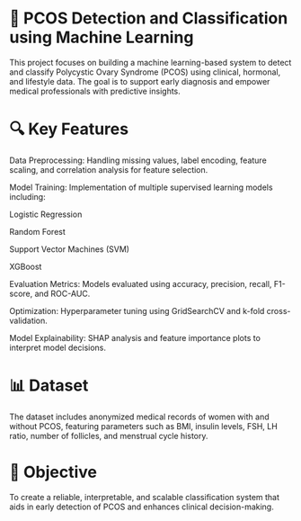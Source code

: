 # 🧠 PCOS Detection and Classification using Machine Learning
This project focuses on building a machine learning-based system to detect and classify Polycystic Ovary Syndrome (PCOS) using clinical, hormonal, and lifestyle data. The goal is to support early diagnosis and empower medical professionals with predictive insights.

# 🔍 Key Features
Data Preprocessing: Handling missing values, label encoding, feature scaling, and correlation analysis for feature selection.

Model Training: Implementation of multiple supervised learning models including:

Logistic Regression

Random Forest

Support Vector Machines (SVM)

XGBoost

Evaluation Metrics: Models evaluated using accuracy, precision, recall, F1-score, and ROC-AUC.

Optimization: Hyperparameter tuning using GridSearchCV and k-fold cross-validation.

Model Explainability: SHAP analysis and feature importance plots to interpret model decisions.

# 📊 Dataset
The dataset includes anonymized medical records of women with and without PCOS, featuring parameters such as BMI, insulin levels, FSH, LH ratio, number of follicles, and menstrual cycle history.

# 🏥 Objective
To create a reliable, interpretable, and scalable classification system that aids in early detection of PCOS and enhances clinical decision-making.
